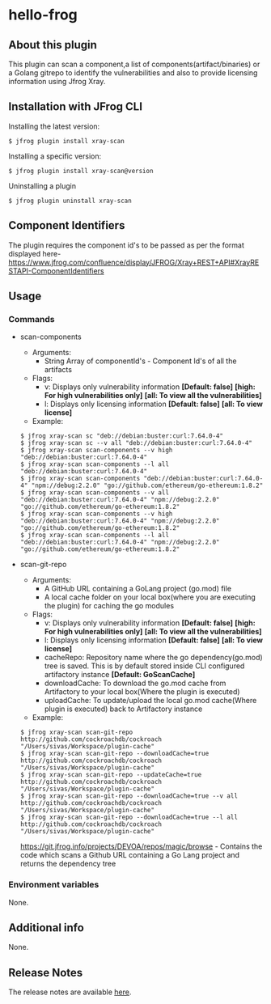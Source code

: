 # hello-frog

## About this plugin
This plugin can scan a component,a list of components(artifact/binaries) or a Golang gitrepo to identify the vulnerabilities and also to provide licensing information using Jfrog Xray.

## Installation with JFrog CLI
Installing the latest version:

`$ jfrog plugin install xray-scan`

Installing a specific version:

`$ jfrog plugin install xray-scan@version`

Uninstalling a plugin

`$ jfrog plugin uninstall xray-scan`


## Component Identifiers
The plugin requires the component id's to be passed as per the format displayed  here- https://www.jfrog.com/confluence/display/JFROG/Xray+REST+API#XrayRESTAPI-ComponentIdentifiers



## Usage
### Commands
* scan-components
    - Arguments:
        - String Array of componentId's - Component Id's of all the artifacts
    - Flags:
        - v: Displays only vulnerability information **[Default: false]** **[high: For high vulnerabilities only]** **[all: To view all the vulnerabilities]**
        - l: Displays only licensing information **[Default: false]** **[all: To view license]**
    - Example:
    ```
  $ jfrog xray-scan sc "deb://debian:buster:curl:7.64.0-4"
  $ jfrog xray-scan sc --v all "deb://debian:buster:curl:7.64.0-4"
  $ jfrog xray-scan scan-components --v high "deb://debian:buster:curl:7.64.0-4"
  $ jfrog xray-scan scan-components --l all "deb://debian:buster:curl:7.64.0-4"
  $ jfrog xray-scan scan-components "deb://debian:buster:curl:7.64.0-4" "npm://debug:2.2.0" "go://github.com/ethereum/go-ethereum:1.8.2"
  $ jfrog xray-scan scan-components --v all "deb://debian:buster:curl:7.64.0-4" "npm://debug:2.2.0" "go://github.com/ethereum/go-ethereum:1.8.2"
  $ jfrog xray-scan scan-components --v high "deb://debian:buster:curl:7.64.0-4" "npm://debug:2.2.0" "go://github.com/ethereum/go-ethereum:1.8.2"
  $ jfrog xray-scan scan-components --l all "deb://debian:buster:curl:7.64.0-4" "npm://debug:2.2.0" "go://github.com/ethereum/go-ethereum:1.8.2"
  ```
  
 * scan-git-repo
     - Arguments:
         - A GitHub URL containing a GoLang project (go.mod) file
         - A local cache folder on your local box(where you are executing the plugin) for caching the go modules
     - Flags:
         - v: Displays only vulnerability information **[Default: false]** **[high: For high vulnerabilities only]** **[all: To view all the vulnerabilities]**
         - l: Displays only licensing information **[Default: false]** **[all: To view license]**
         - cacheRepo: Repository name where the go dependency(go.mod) tree is saved. This is by default stored inside CLI configured artifactory instance  **[Default: GoScanCache]**
         - downloadCache: To download the go.mod cache from Artifactory to your local box(Where the plugin is executed)
         - uploadCache:  To update/upload the local go.mod cache(Where plugin is executed) back to Artifactory instance
     - Example:
     ```
   $ jfrog xray-scan scan-git-repo http://github.com/cockroachdb/cockroach "/Users/sivas/Workspace/plugin-cache"
   $ jfrog xray-scan scan-git-repo --downloadCache=true  http://github.com/cockroachdb/cockroach "/Users/sivas/Workspace/plugin-cache"
   $ jfrog xray-scan scan-git-repo --updateCache=true  http://github.com/cockroachdb/cockroach "/Users/sivas/Workspace/plugin-cache"
   $ jfrog xray-scan scan-git-repo --downloadCache=true --v all http://github.com/cockroachdb/cockroach "/Users/sivas/Workspace/plugin-cache"
   $ jfrog xray-scan scan-git-repo --downloadCache=true --l all http://github.com/cockroachdb/cockroach "/Users/sivas/Workspace/plugin-cache"
   ```
   https://git.jfrog.info/projects/DEVOA/repos/magic/browse - Contains the code which scans a Github URL containing a Go Lang project and returns the dependency tree

### Environment variables
None.

## Additional info
None.

## Release Notes
The release notes are available [here](RELEASE.md).



